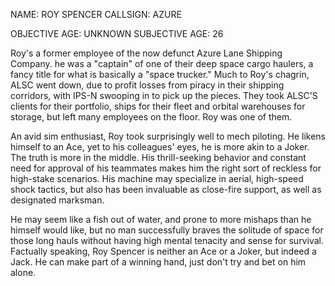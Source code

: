 NAME: ROY SPENCER
CALLSIGN: AZURE

OBJECTIVE AGE: UNKNOWN
SUBJECTIVE AGE: 26

Roy's a former employee of the now defunct Azure Lane Shipping Company. he was a "captain" of one of their deep space cargo haulers, a fancy title for what is basically a "space trucker." Much to Roy's chagrin, ALSC went down, due to profit losses from piracy in their shipping corridors, with IPS-N swooping in to pick up the pieces. They took ALSC'S clients for their portfolio, ships for their fleet and orbital warehouses for storage, but left many employees on the floor. Roy was one of them. 

An avid sim enthusiast, Roy took surprisingly well to mech piloting. He likens himself to an Ace, yet to his colleagues' eyes, he is more akin to a Joker. The truth is more in the middle. His thrill-seeking behavior and constant need for approval of his teammates makes him the right sort of reckless for high-stake scenarios. His machine may specialize in aerial, high-speed shock tactics, but also has been invaluable as close-fire support, as well as designated marksman. 

He may seem like a fish out of water, and prone to more mishaps than he himself would like, but no man successfully braves the solitude of space for those long hauls without having high mental tenacity and sense for survival. Factually speaking, Roy Spencer is neither an Ace or a Joker, but indeed a Jack. He can make part of a winning hand, just don't try and bet on him alone.